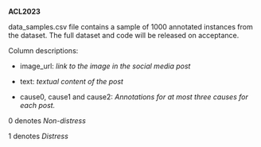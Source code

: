 **ACL2023**

data_samples.csv file contains a sample of 1000 annotated instances from the dataset. The full dataset and code will be released on acceptance.

Column descriptions:
- image_url: *link to the image in the social media post*

- text: *textual content of the post*

- cause0, cause1 and cause2: *Annotations for at most three causes for each post.*

0 denotes *Non-distress*

1 denotes *Distress*
